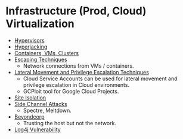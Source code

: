 # Infrastructure (Prod, Cloud) Virtualization
- [Hypervisors](./01_Hypervisors.md)
- [Hyperjacking](./02_Hyperjacking.md)
- [Containers, VMs, Clusters](./03_Containers_VMs_Clusters.md)
- [Escaping Techniques](./04_Escaping_Techniques.md)
	- Network connections from VMs / containers.  
- [Lateral Movement and Privilege Escalation Techniques](./05_Lateral_Movement_and_Privilege_Escalation_Techniques.md)
	- Cloud Service Accounts can be used for lateral movement and privilege escalation in Cloud environments.
	- GCPloit tool for Google Cloud Projects.
- [Site Isolation](./06_Site_Isolation.md)
- [Side Channel Attacks](./07_Side_Channel_Attacks.md)
	- Spectre, Meltdown.
- [Beyondcorp](./08_Beyondcorp.md) 
	- Trusting the host but not the network.
- [Log4j Vulnerability](./09_Log4j_Vulnerability.md)